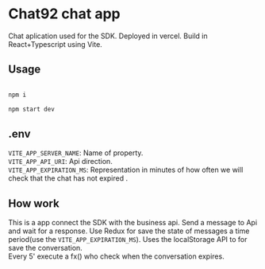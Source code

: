 # Chat92 chat app

Chat aplication used for the SDK. Deployed in vercel.
Build in React+Typescript using Vite.

## Usage

```bash

npm i

npm start dev

```

## .env

`VITE_APP_SERVER_NAME`: Name of property.  
 `VITE_APP_API_URI`: Api direction.  
 `VITE_APP_EXPIRATION_MS`: Representation in minutes of how often we will check that the chat has not expired .

## How work

This is a app connect the SDK with the business api.
Send a message to Api and wait for a response. Use Redux for save the state of messages a time period(use the `VITE_APP_EXPIRATION_MS`). Uses the localStorage API to for save the conversation.  
Every 5' execute a fx() who check when the conversation expires.
